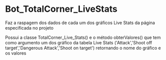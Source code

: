 # Bot_TotalCorner_LiveStats
Faz a raspagem dos dados de cada um dos gráficos Live Stats da página especificada no projeto

Possui a classe TotalCorner_Live_Stats() e o método obterValores() que tem como argumento um dos gráfico da tabela
Live Stats ('Attack','Shoot off target','Dangerous Attack','Shoot on target') retornando o nome do gráfico e os valores
